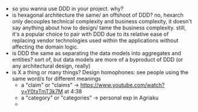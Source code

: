 - so you wanna use DDD in your project. why?
- is hexagonal architecture the same/ an offshoot of DDD? no, hexarch only decouples technical complexity and business complexity, it doesn't say anything about how to design/ tame the business complexity. still, it's a popular choice to pair with DDD due to its relative ease of replacing vendor technologies used within the applications without affecting the domain logic.
- is DDD the same as separating the data models into aggregates and entities? sort of, but data models are more of a byproduct of DDD (or any architectural design, really)
- is X a thing or many things? Design homophones:  see people using the same word/s for different meanings
	- a "claim" or "claims" -> https://www.youtube.com/watch?v=Y0txTmT3k7M at 4:38
	- a "category" or "categories" -> personal exp in Agriaku
	- 